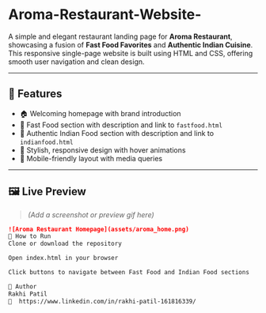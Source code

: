 # Aroma-Restaurant-Website-

A simple and elegant restaurant landing page for **Aroma Restaurant**, showcasing a fusion of **Fast Food Favorites** and **Authentic Indian Cuisine**. This responsive single-page website is built using HTML and CSS, offering smooth user navigation and clean design.

---

## 🌟 Features

- 🏠 Welcoming homepage with brand introduction
- 🍔 Fast Food section with description and link to `fastfood.html`
- 🍛 Authentic Indian Food section with description and link to `indianfood.html`
- 🎨 Stylish, responsive design with hover animations
- 📱 Mobile-friendly layout with media queries

---

## 🖼️ Live Preview

> *(Add a screenshot or preview gif here)*

```markdown
![Aroma Restaurant Homepage](assets/aroma_home.png)
🚀 How to Run
Clone or download the repository

Open index.html in your browser

Click buttons to navigate between Fast Food and Indian Food sections

📌 Author
Rakhi Patil
🔗  https://www.linkedin.com/in/rakhi-patil-161816339/ 

